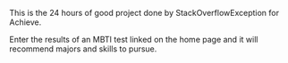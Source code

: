 This is the 24 hours of good project done by StackOverflowException for Achieve.

Enter the results of an MBTI test linked on the home page and it will recommend majors and skills to pursue.
